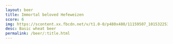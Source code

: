 ```yaml
---
layout: beer
title: Immortal beloved Hefeweizen
score: 6
img: https://scontent.xx.fbcdn.net/v/t1.0-0/p480x480/11159507_10153225354628745_6658479749281312928_n.jpg?oh=0ff3b32fe4b6618798da0cdc7c6acd30&oe=58D391D2
desc: Basic wheat beer
permalink: /beer/:title.html
---
```

